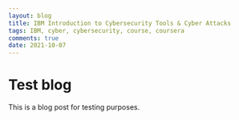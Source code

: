 ```yaml
---
layout: blog
title: IBM Introduction to Cybersecurity Tools & Cyber Attacks
tags: IBM, cyber, cybersecurity, course, coursera
comments: true
date: 2021-10-07
---
```


# Test blog

This is a blog post for testing purposes.

